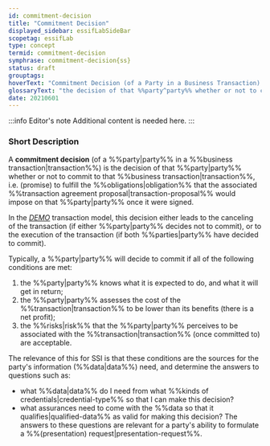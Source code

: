```yaml
---
id: commitment-decision
title: "Commitment Decision"
displayed_sidebar: essifLabSideBar
scopetag: essifLab
type: concept
termid: commitment-decision
symphrase: commitment-decision{ss}
status: draft
grouptags:
hoverText: "Commitment Decision (of a Party in a Business Transaction): the decision of that Party whether or not to commit to that Business Transaction, i.e. (promise) to fulfill the Obligations that the associated Business Transaction Agreement Proposal would impose on that Party once it were signed."
glossaryText: "the decision of that %%party^party%% whether or not to commit to that %%business transaction^transaction%%, i.e. (promise) to fulfill the %%obligations^obligation%% that the associated %%transaction agreement proposal^transaction-proposal%% would impose on that %%party^party%% once it were signed."
date: 20210601
---
```


:::info Editor's note
Additional content is needed here.
:::

### Short Description
A **commitment decision** (of a %%party|party%% in a %%business transaction|transaction%%) is the decision of that %%party|party%% whether or not to commit to that %%business transaction|transaction%%, i.e. (promise) to fulfill the %%obligations|obligation%% that the associated %%transaction agreement proposal|transaction-proposal%% would impose on that %%party|party%% once it were signed.

In the [*DEMO*](https://en.wikipedia.org/wiki/Design_%26_Engineering_Methodology_for_Organizations) transaction model, this decision either leads to the canceling of the transaction (if either %%party|party%% decides not to commit), or to the execution of the transaction (if both %%parties|party%% have decided to commit).

Typically, a %%party|party%% will decide to commit if all of the following conditions are met:
1. the %%party|party%% knows what it is expected to do, and what it will get in return;
2. the %%party|party%% assesses the cost of the %%transaction|transaction%% to be lower than its benefits (there is a net profit);
3. the %%risks|risk%% that the %%party|party%% perceives to be associated with the %%transaction|transaction%% (once committed to) are acceptable.

The relevance of this for SSI is that these conditions are the sources for the party's information (%%data|data%%) need, and determine the answers to questions such as:
- what %%data|data%% do I need from what %%kinds of credentials|credential-type%% so that I can make this decision?
- what assurances need to come with the %%data so that it qualifies|qualified-data%% as valid for making this decision?
The answers to these questions are relevant for a party's ability to formulate a %%(presentation) request|presentation-request%%.